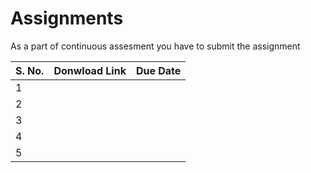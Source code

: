 # Assignments

As a part of continuous assesment you have to submit the assignment 

| S. No. 	| Donwload Link 	| Due Date 	|
|--------	|---------------	|----------	|
| 1      	|               	|          	|
| 2      	|               	|          	|
| 3      	|               	|          	|
| 4      	|               	|          	|
| 5      	|               	|          	|